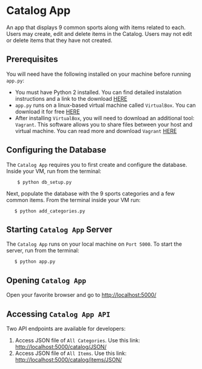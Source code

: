 # Catalog App

An app that displays 9 common sports along with items related to each.  Users may create, edit and delete items in the Catalog.  Users may not edit or delete items that they have not created.

## Prerequisites

You will need have the following installed on your machine before running ```app.py```: 

- You must have Python 2 installed.  You can find detailed instalation instructions and a link to the download [HERE](https://www.python.org/downloads/)
- ```app.py``` runs on a linux-based virtual machine called ```VirtualBox```.  You can download it for free [HERE](https://www.virtualbox.org/wiki/Download_Old_Builds_5_1)
- After installing ```VirtualBox```, you will need to download an additional tool: ```Vagrant```.  This software allows you to share files between your host and virtual machine.  You can read more and download ```Vagrant``` [HERE](https://www.vagrantup.com/downloads.html)

## Configuring the Database

The ```Catalog App``` requires you to first create and configure the database.  Inside your VM, run from the terminal:

        $ python db_setup.py

Next, populate the database with the 9 sports categories and a few common items.  From the terminal inside your VM run: 

       $ python add_categories.py
       
## Starting ```Catalog App``` Server

The ```Catalog App``` runs on your local machine on ```Port 5000```.  To start the server, run from the terminal:

       $ python app.py

## Opening ```Catalog App```

Open your favorite browser and go to [http://localhost:5000/](http://localhost:5000/)

## Accessing ```Catalog App API```

Two API endpoints are available for developers:

1. Access JSON file of ```All Categories```.  Use this link: [http://localhost:5000/catalog/JSON/](http://localhost:5000/catalog/JSON/)
2. Access JSON file of ```All Items```.  Use this link: [http://localhost:5000/catalog/items/JSON/](http://localhost:5000/catalog/items/JSON/)

